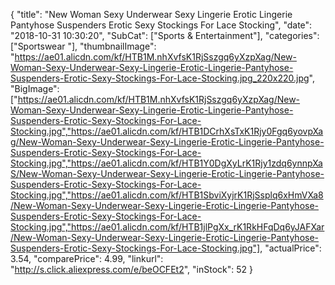 {
	"title": "New Woman Sexy Underwear Sexy Lingerie Erotic Lingerie Pantyhose Suspenders Erotic Sexy Stockings For Lace Stocking",
	"date": "2018-10-31 10:30:20",
	"SubCat": ["Sports & Entertainment"],
	"categories": ["Sportswear "],
	"thumbnailImage": "https://ae01.alicdn.com/kf/HTB1M.nhXvfsK1RjSszgq6yXzpXag/New-Woman-Sexy-Underwear-Sexy-Lingerie-Erotic-Lingerie-Pantyhose-Suspenders-Erotic-Sexy-Stockings-For-Lace-Stocking.jpg_220x220.jpg",
	"BigImage": ["https://ae01.alicdn.com/kf/HTB1M.nhXvfsK1RjSszgq6yXzpXag/New-Woman-Sexy-Underwear-Sexy-Lingerie-Erotic-Lingerie-Pantyhose-Suspenders-Erotic-Sexy-Stockings-For-Lace-Stocking.jpg","https://ae01.alicdn.com/kf/HTB1DCrhXsTxK1Rjy0Fgq6yovpXag/New-Woman-Sexy-Underwear-Sexy-Lingerie-Erotic-Lingerie-Pantyhose-Suspenders-Erotic-Sexy-Stockings-For-Lace-Stocking.jpg","https://ae01.alicdn.com/kf/HTB1Y0DgXyLrK1Rjy1zdq6ynnpXaS/New-Woman-Sexy-Underwear-Sexy-Lingerie-Erotic-Lingerie-Pantyhose-Suspenders-Erotic-Sexy-Stockings-For-Lace-Stocking.jpg","https://ae01.alicdn.com/kf/HTB1SbviXyjrK1RjSsplq6xHmVXa8/New-Woman-Sexy-Underwear-Sexy-Lingerie-Erotic-Lingerie-Pantyhose-Suspenders-Erotic-Sexy-Stockings-For-Lace-Stocking.jpg","https://ae01.alicdn.com/kf/HTB1jlPgXx_rK1RkHFqDq6yJAFXar/New-Woman-Sexy-Underwear-Sexy-Lingerie-Erotic-Lingerie-Pantyhose-Suspenders-Erotic-Sexy-Stockings-For-Lace-Stocking.jpg"],
	"actualPrice": 3.54,
	"comparePrice": 4.99,
	"linkurl": "http://s.click.aliexpress.com/e/beOCFEt2",
	"inStock": 52
}
